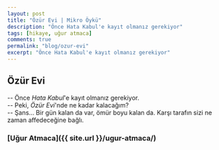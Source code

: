 ```yaml
---
layout: post
title: "Özür Evi | Mikro Öykü"
description: "Önce Hata Kabul'e kayıt olmanız gerekiyor"
tags: [hikaye, uğur atmaca]
comments: true
permalink: "blog/ozur-evi"
excerpt: "Önce Hata Kabul'e kayıt olmanız gerekiyor"
---
```


## Özür Evi
-- Önce *Hata Kabul*'e kayıt olmanız gerekiyor.  
-- Peki, *Özür Evi*'nde ne kadar kalacağım?  
-- Şans... Bir gün kalan da var, ömür boyu kalan da. Karşı tarafın sizi ne zaman affedeceğine bağlı.

### [Uğur Atmaca]({{ site.url }}/ugur-atmaca/)